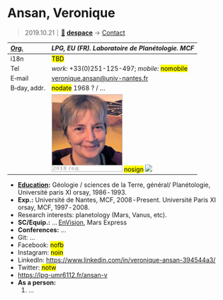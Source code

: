 # Ansan, Veronique
> 2019.10.21 ┊ **[🚀](../index/index.md) [despace](index.md)** → [Contact](contact.md)

|*[Org.](contact.md)*|*LPG, EU (FR). Laboratoire de Planétologie. MCF*|
|:--|:--|
|i18n| <mark>TBD</mark> |
|Tel| *work:* +33(0)251-125-497; *mobile:* <mark>nomobile</mark> |
|E‑mail| <veronique.ansan@univ-nantes.fr> |
|B‑day, addr.| <mark>nodate</mark> 1968 ? / … |
|| [![](f/contact/a/ansan_001_photo_thumb.jpg)](f/contact/a/ansan_001_photo.jpg) <mark>nosign</mark> [![](f/contact//_001_sign_thumb.jpg)](f/contact//_001_sign.png) |

   - **[Education](edu.md):** Géologie / sciences de la Terre, général/ Planétologie, Université paris XI orsay, 1986 ‑ 1993.
   - **Exp.:** Université de Nantes, MCF, 2008 ‑ Present. Université Paris XI orsay, MCF, 1997 ‑ 2008.
   - Research interests: planetology (Mars, Vanus, etc).
   - **SC/Equip.:** … [EnVision](envision.md), Mars Express
   - **Conferences:** …
   - Git: …
   - Facebook: <mark>nofb</mark>
   - Instagram: <mark>noin</mark>
   - LinkedIn: <https://www.linkedin.com/in/veronique-ansan-394544a3/>
   - Twitter: <mark>notw</mark>
   - <https://lpg-umr6112.fr/ansan-v>
   - **As a person:**
      1. …
